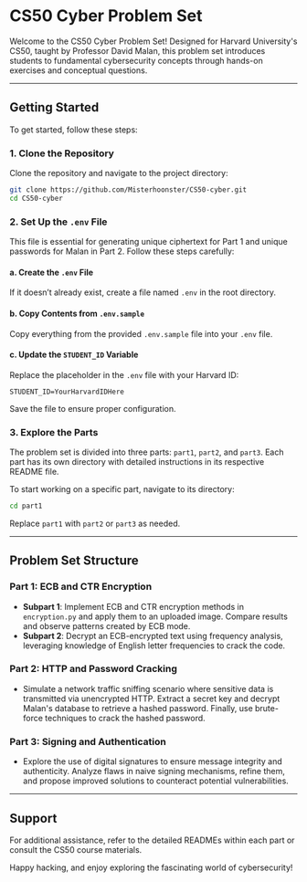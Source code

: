 # CS50 Cyber Problem Set

Welcome to the CS50 Cyber Problem Set! Designed for Harvard University's CS50, taught by Professor David Malan, this problem set introduces students to fundamental cybersecurity concepts through hands-on exercises and conceptual questions.

---

## Getting Started

To get started, follow these steps:

### 1. **Clone the Repository**
Clone the repository and navigate to the project directory:
```bash
git clone https://github.com/Misterhoonster/CS50-cyber.git
cd CS50-cyber
```

### 2. **Set Up the `.env` File**
This file is essential for generating unique ciphertext for Part 1 and unique passwords for Malan in Part 2. Follow these steps carefully:

#### a. **Create the `.env` File**  
If it doesn’t already exist, create a file named `.env` in the root directory.

#### b. **Copy Contents from `.env.sample`**  
Copy everything from the provided `.env.sample` file into your `.env` file.

#### c. **Update the `STUDENT_ID` Variable**  
Replace the placeholder in the `.env` file with your Harvard ID:
```env
STUDENT_ID=YourHarvardIDHere
```

Save the file to ensure proper configuration.

### 3. **Explore the Parts**
The problem set is divided into three parts: `part1`, `part2`, and `part3`. Each part has its own directory with detailed instructions in its respective README file.

To start working on a specific part, navigate to its directory:
```bash
cd part1
```
Replace `part1` with `part2` or `part3` as needed.

---

## Problem Set Structure

### Part 1: ECB and CTR Encryption
- **Subpart 1**: Implement ECB and CTR encryption methods in `encryption.py` and apply them to an uploaded image. Compare results and observe patterns created by ECB mode.
- **Subpart 2**: Decrypt an ECB-encrypted text using frequency analysis, leveraging knowledge of English letter frequencies to crack the code.

### Part 2: HTTP and Password Cracking
- Simulate a network traffic sniffing scenario where sensitive data is transmitted via unencrypted HTTP. Extract a secret key and decrypt Malan's database to retrieve a hashed password. Finally, use brute-force techniques to crack the hashed password.

### Part 3: Signing and Authentication
- Explore the use of digital signatures to ensure message integrity and authenticity. Analyze flaws in naive signing mechanisms, refine them, and propose improved solutions to counteract potential vulnerabilities.

---

## Support
For additional assistance, refer to the detailed READMEs within each part or consult the CS50 course materials.

Happy hacking, and enjoy exploring the fascinating world of cybersecurity!